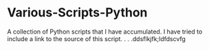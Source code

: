 # Various-Scripts-Python

A collection of Python scripts that I have accumulated. 
I have tried to include a link to the source of this script. .
. .ddsflkjfk;ldfdscvfg
